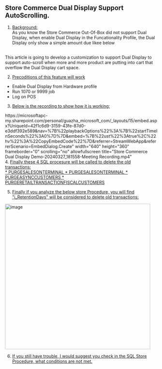 ## Store Commerce Dual Display Support AutoScrolling.

1. <ins>Background:</ins><br/>
As you know the Store Commerce Out-Of-Box did not support Dual Display,  when enable Dual Display in the Funcationality Profile,  the Dual Display only show a simple amount due likee below<br/>

<br/>
This article is going to develop a customization to support Dual Display to support auto-scroll when more and more product are putting into cart that overflow the  Dual Display cart space.<br/>

2. <ins>Precoditions of this feature will work<ins>
* Enable Dual Display from Hardware profile
* Run 1070 or 9999 job
* Log on POS

3. <ins>Below is the recording to show how it is working:<ins><br/>
<div style="border:1">
   https://microsoftapc-my.sharepoint.com/personal/guazha_microsoft_com/_layouts/15/embed.aspx?UniqueId=42f1c6d9-3159-43fe-87d0-e3ddf392e589&nav=%7B%22playbackOptions%22%3A%7B%22startTimeInSeconds%22%3A0%7D%7D&embed=%7B%22ust%22%3Atrue%2C%22hv%22%3A%22CopyEmbedCode%22%7D&referrer=StreamWebApp&referrerScenario=EmbedDialog.Create" width="640" height="360" frameborder="0" scrolling="no" allowfullscreen title="Store Commerce Dual Display Demo-20240327_181558-Meeting Recording.mp4"
</div>
4. <ins>Finally these 4 SQL  procesure will be called to delete the old transactions:<ins><br>
* PURGESALESONTERMINAL
* PURGESALESONTERMINAL
* PURGEASYNCCUSTOMERS
* PURGERETAILTRANSACTIONFISCALCUSTOMERS

5. <ins>Finally if you analyze the below store Procedure, you will find "i_RetentionDays" will be considered to delete old transactions:<ins><br/>
<img width="480" alt="image" src="https://github.com/zhangguanghuib/NewCommerceSDK/assets/14832260/c20090fa-3128-437b-b96c-e16be66e2388">

6. If you still have trouble,  I would suggest you check in the SQL Store Procedure,  what conditions are not met.
   
